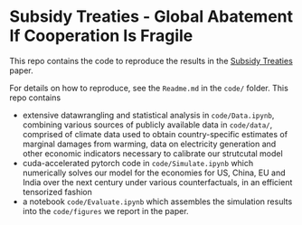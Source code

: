 # Subsidy Treaties - Global Abatement If Cooperation Is Fragile

This repo contains the code to reproduce the results in the [Subsidy Treaties](https://github.com/jonas-metzger/subsidy-treaties/tree/main/paper/Subsidy_Treaties-Jonas_Metzger.pdf) paper.


For details on how to reproduce, see the `Readme.md` in the `code/` folder. This repo contains 
- extensive datawrangling and statistical analysis in `code/Data.ipynb`, combining various sources of publicly available data in `code/data/`, comprised of  climate data used to obtain country-specific estimates of marginal damages from warming, data on electricity generation and other economic indicators necessary to calibrate our strutcutal model
- cuda-accelerated pytorch code in `code/Simulate.ipynb` which numerically solves our model for the economies for US, China, EU and India over the next century under various counterfactuals, in an efficient tensorized fashion
- a notebook `code/Evaluate.ipynb` which assembles the simulation results into the `code/figures` we report in the paper.

